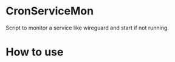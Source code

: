 # CronServiceMon
Script to monitor a service like wireguard and start if not running.

# How to use
